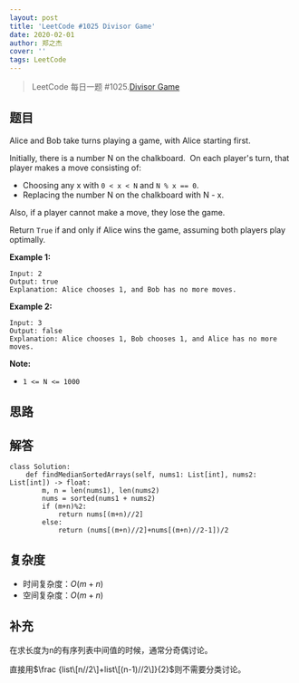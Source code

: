```yaml
---
layout: post
title: 'LeetCode #1025 Divisor Game'
date: 2020-02-01
author: 郑之杰
cover: ''
tags: LeetCode
---
```


> LeetCode 每日一题 #1025.[Divisor Game](https://leetcode-cn.com/problems/divisor-game/)

## 题目
Alice and Bob take turns playing a game, with Alice starting first.

Initially, there is a number N on the chalkboard.  On each player's turn, that player makes a move consisting of:
- Choosing any x with `0 < x < N` and `N % x == 0`.
- Replacing the number N on the chalkboard with N - x.

Also, if a player cannot make a move, they lose the game.

Return `True` if and only if Alice wins the game, assuming both players play optimally.

**Example 1:**
```
Input: 2
Output: true
Explanation: Alice chooses 1, and Bob has no more moves.
```
**Example 2:**
```
Input: 3
Output: false
Explanation: Alice chooses 1, Bob chooses 1, and Alice has no more moves.
```

**Note:**
- `1 <= N <= 1000`


## 思路


## 解答
```
class Solution:
    def findMedianSortedArrays(self, nums1: List[int], nums2: List[int]) -> float:
        m, n = len(nums1), len(nums2)
        nums = sorted(nums1 + nums2)
        if (m+n)%2:
            return nums[(m+n)//2]
        else:
            return (nums[(m+n)//2]+nums[(m+n)//2-1])/2
```

## 复杂度
- 时间复杂度：$O(m+n)$
- 空间复杂度：$O(m+n)$

## 补充
在求长度为n的有序列表中间值的时候，通常分奇偶讨论。

直接用$\frac {list\[n//2\]+list\[(n-1)//2\]}{2}$则不需要分类讨论。
